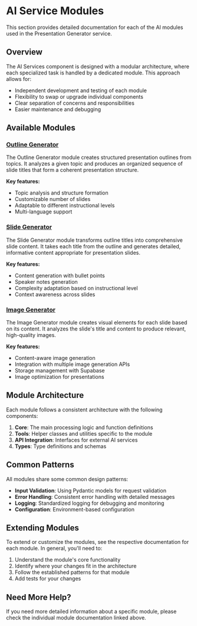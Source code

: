 # AI Service Modules

This section provides detailed documentation for each of the AI modules used in the Presentation Generator service.

## Overview

The AI Services component is designed with a modular architecture, where each specialized task is handled by a dedicated module. This approach allows for:

- Independent development and testing of each module
- Flexibility to swap or upgrade individual components
- Clear separation of concerns and responsibilities
- Easier maintenance and debugging

## Available Modules

### [Outline Generator](./outline-generator.md)

The Outline Generator module creates structured presentation outlines from topics. It analyzes a given topic and produces an organized sequence of slide titles that form a coherent presentation structure.

**Key features:**
- Topic analysis and structure formation
- Customizable number of slides
- Adaptable to different instructional levels
- Multi-language support

### [Slide Generator](./slide-generator.md)

The Slide Generator module transforms outline titles into comprehensive slide content. It takes each title from the outline and generates detailed, informative content appropriate for presentation slides.

**Key features:**
- Content generation with bullet points
- Speaker notes generation
- Complexity adaptation based on instructional level
- Context awareness across slides

### [Image Generator](./image-generator.md)

The Image Generator module creates visual elements for each slide based on its content. It analyzes the slide's title and content to produce relevant, high-quality images.

**Key features:**
- Content-aware image generation
- Integration with multiple image generation APIs
- Storage management with Supabase
- Image optimization for presentations

## Module Architecture

Each module follows a consistent architecture with the following components:

1. **Core**: The main processing logic and function definitions
2. **Tools**: Helper classes and utilities specific to the module
3. **API Integration**: Interfaces for external AI services
4. **Types**: Type definitions and schemas

## Common Patterns

All modules share some common design patterns:

- **Input Validation**: Using Pydantic models for request validation
- **Error Handling**: Consistent error handling with detailed messages
- **Logging**: Standardized logging for debugging and monitoring
- **Configuration**: Environment-based configuration

## Extending Modules

To extend or customize the modules, see the respective documentation for each module. In general, you'll need to:

1. Understand the module's core functionality
2. Identify where your changes fit in the architecture
3. Follow the established patterns for that module
4. Add tests for your changes

## Need More Help?

If you need more detailed information about a specific module, please check the individual module documentation linked above. 